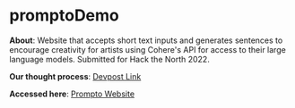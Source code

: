# promptoDemo

**About**: Website that accepts short text inputs and generates sentences to encourage creativity for artists using Cohere's API for access to their large language models. Submitted for Hack the North 2022.

**Our thought process**: [Devpost Link](https://devpost.com/software/prompto) 

**Accessed here**: [Prompto Website](christopherojo.github.io/promptoDemo/)
